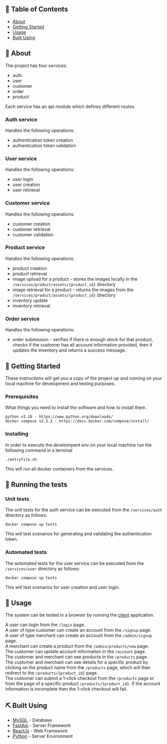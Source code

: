 ## 📝 Table of Contents

- [About](#about)
- [Getting Started](#getting_started)
- [Usage](#usage)
- [Built Using](#built_using)

## 🧐 About <a name = "about"></a>

The project has four services:
- auth
- user
- customer
- order
- product

Each service has an api module which defines different routes.

### Auth service
Handles the following operations:
- authentication token creation
- authentication token validation

### User service
Handles the following operations:
- user login
- user creation
- user retrieval

### Customer service
Handles the following operations:
- customer creation
- customer retrieval
- customer validation

### Product service
Handles the following operations:
- product creation
- product retrieval
- image upload for a product - stores the images locally in the `/services/product/assets/{product_id}` directory
- image retrieval for a product - returns the images from the `/services/product/assets/{product_id}` directory
- inventory update
- inventory retrieval

### Order service
Handles the following operations:
- order submission - verifies if there is enough stock for that product, checks if the customer has all account information provided, then it updates the inventory and returns a success message.  

## 🏁 Getting Started <a name = "getting_started"></a>

These instructions will get you a copy of the project up and running on your local machine for development and testing purposes.

### Prerequisites

What things you need to install the software and how to install them.

```
python v3.10 - https://www.python.org/downloads/
docker compose v2.3.3 - https://docs.docker.com/compose/install/
```

### Installing

In order to execute the develompent env on your local machine run the following command in a terminal
```
./entryfile.sh
```
This will run all docker containers from the services.


## 🔧 Running the tests <a name = "tests"></a>

### Unit tests
The unit tests for the auth service can be executed from the `/services/auth` directory as follows:
```
docker compose up tests
```

This will test scenarios for generating and validating the authentication token.

### Automated tests
The automated tests for the user service can be executed from the `/services/user` directory as follows:
```
docker compose up tests
```

This will test scenarios for user creation and user login.


## 🎈 Usage <a name="usage"></a>

The system can be tested in a browser by running the [client](https://github.com/vali-pavel/online-shop-app) application.

A user can login from the `/login` page.  
A user of type customer can create an account from the `/signup` page.  
A user of type merchant can create an account from the `/admin/signup` page.  
A merchant can create a product from the `/admin/products/new` page.  
The customer can update account information in the `/account` page.  
The customer and merchant can see products in the `/products` page.  
The customer and merchant can see details for a specific product by clicking on the product name from the `/products` page, which will then redirect to the `/products/{product_id}` page.  
The customer can submit a 1-click checkout from the `/products` page or from the page of a specific product `/products/{product_id}`. If the account information is incomplete then the 1-click checkout will fail.


## ⛏️ Built Using <a name = "built_using"></a>

- [MySQL](https://www.mysql.com/) - Database
- [FastApi](https://fastapi.tiangolo.com/) - Server Framework
- [ReactJs](https://reactjs.org/) - Web Framework
- [Python](https://www.python.org/) - Server Environment
